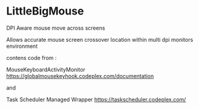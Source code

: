 # LittleBigMouse
DPI Aware mouse move across screens

Allows accurate mouse screen crossover location within multi dpi monitors environment


contens code from :

MouseKeyboardActivityMonitor
https://globalmousekeyhook.codeplex.com/documentation

and 

Task Scheduler Managed Wrapper
https://taskscheduler.codeplex.com/
